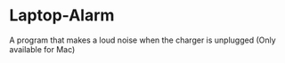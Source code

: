 # Laptop-Alarm
A program that makes a loud noise when the charger is unplugged
(Only available for Mac)
